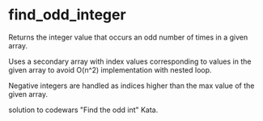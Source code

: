 # find_odd_integer
Returns the integer value that occurs an odd number of times in a given array.

Uses a secondary array with index values corresponding to values in the given array to avoid O(n^2) implementation with nested loop. 

Negative integers are handled as indices higher than the max value of the given array.

solution to codewars "Find the odd int" Kata.
